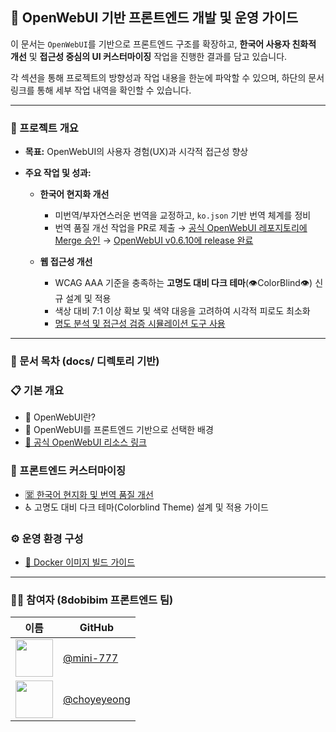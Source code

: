 ## 📘 OpenWebUI 기반 프론트엔드 개발 및 운영 가이드

이 문서는 `OpenWebUI`를 기반으로 프론트엔드 구조를 확장하고, **한국어 사용자 친화적 개선** 및 **접근성 중심의 UI 커스터마이징** 작업을 진행한 결과를 담고 있습니다.

각 섹션을 통해 프로젝트의 방향성과 작업 내용을 한눈에 파악할 수 있으며, 하단의 문서 링크를 통해 세부 작업 내역을 확인할 수 있습니다.

---

### 🧾 프로젝트 개요

- **목표:** OpenWebUI의 사용자 경험(UX)과 시각적 접근성 향상
- **주요 작업 및 성과:**

    - **한국어 현지화 개선**
        - 미번역/부자연스러운 번역을 교정하고, `ko.json` 기반 번역 체계를 정비
        - 번역 품질 개선 작업을 PR로 제출
          → [공식 OpenWebUI 레포지토리에 Merge 승인](https://github.com/open-webui/open-webui/pull/13929)
          → [OpenWebUI v0.6.10에 release 완료](https://github.com/open-webui/open-webui/releases/tag/v0.6.10)
          
    - **웹 접근성 개선**
        - WCAG AAA 기준을 충족하는 **고명도 대비 다크 테마**(👁️ColorBlind👁️) 신규 설계 및 적용
        - 색상 대비 7:1 이상 확보 및 색약 대응을 고려하여 시각적 피로도 최소화
        - [명도 분석 및 접근성 검증 시뮬레이션 도구 사용](https://accessibleweb.com/color-contrast-checker/)

---

### 📁 문서 목차 (docs/ 디렉토리 기반)

### 📋 기본 개요

- 📖 OpenWebUI란?
- 📘 OpenWebUI를 프론트엔드 기반으로 선택한 배경
- [🔗 공식 OpenWebUI 리소스 링크](docs/OpenWebUI_공식_리소스.md)

### 🎨 프론트엔드 커스터마이징

- [🈺 한국어 현지화 및 번역 품질 개선](docs/한국어_현지화_및_품질개선.md)
- ♿ 고명도 대비 다크 테마(Colorblind Theme) 설계 및 적용 가이드

### ⚙️ 운영 환경 구성

- [🐳 Docker 이미지 빌드 가이드](docs/Docker_이미지_빌드_가이드.md)

---

### 🙋‍♀️ 참여자 (8dobibim 프론트엔드 팀)

| 이름 | GitHub |
| --- | --- |
| <img src="https://github.com/mini-777.png" width="60" /> | [@mini-777](https://github.com/mini-777) |
| <img src="https://github.com/choyeyeong.png" width="60" /> | [@choyeyeong](https://github.com/choyeyeong) |
